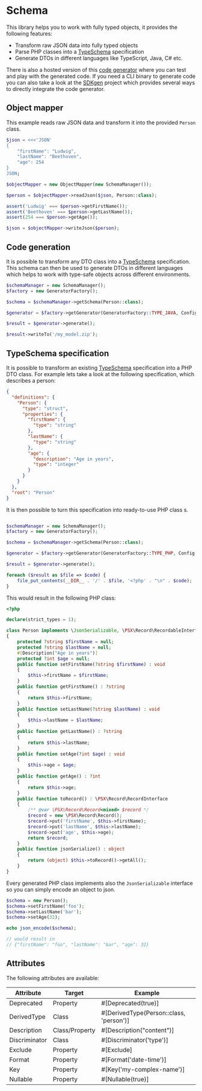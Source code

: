 
# Schema

This library helps you to work with fully typed objects, it provides the following features:

* Transform raw JSON data into fully typed objects
* Parse PHP classes into a [TypeSchema](https://typeschema.org/) specification
* Generate DTOs in different languages like TypeScript, Java, C# etc.

There is also a hosted version of this [code generator](https://typeschema.org/generator/schema)
where you can test and play with the generated code. If you need a CLI binary to generate code you
can also take a look at the [SDKgen](https://sdkgen.app/) project which provides several ways to directly
integrate the code generator.

## Object mapper

This example reads raw JSON data and transform it into the provided `Person` class.

```php
$json = <<<'JSON'
{
    "firstName": "Ludwig",
    "lastName": "Beethoven",
    "age": 254
}
JSON;

$objectMapper = new ObjectMapper(new SchemaManager());

$person = $objectMapper->readJson($json, Person::class);

assert('Ludwig' === $person->getFirstName());
assert('Beethoven' === $person->getLastName());
assert(254 === $person->getAge());

$json = $objectMapper->writeJson($person);
```

## Code generation

It is possible to transform any DTO class into a [TypeSchema](https://typeschema.org/) specification.
This schema can then be used to generate DTOs in different languages which helps to work with
type-safe objects across different environments.

```php
$schemaManager = new SchemaManager();
$factory = new GeneratorFactory();

$schema = $schemaManager->getSchema(Person::class);

$generator = $factory->getGenerator(GeneratorFactory::TYPE_JAVA, Config::of('org.typeschema.model'));

$result = $generator->generate();

$result->writeTo('/my_model.zip');
```

## TypeSchema specification

It is possible to transform an existing [TypeSchema](https://typeschema.org/) specification into a PHP DTO class.
For example lets take a look at the following specification, which describes a person:

```json
{
  "definitions": {
    "Person": {
      "type": "struct",
      "properties": {
        "firstName": {
          "type": "string"
        },
        "lastName": {
          "type": "string"
        },
        "age": {
          "description": "Age in years",
          "type": "integer"
        }
      }
    }
  },
  "root": "Person"
}
```

It is then possible to turn this specification into ready-to-use PHP class s.

```php

$schemaManager = new SchemaManager();
$factory = new GeneratorFactory();

$schema = $schemaManager->getSchema(Person::class);

$generator = $factory->getGenerator(GeneratorFactory::TYPE_PHP, Config::of('App\\Model'));

$result = $generator->generate();

foreach ($result as $file => $code) {
    file_put_contents(__DIR__ . '/' . $file, '<?php' . "\n" . $code);
}
```

This would result in the following PHP class:

```php
<?php

declare(strict_types = 1);

class Person implements \JsonSerializable, \PSX\Record\RecordableInterface
{
    protected ?string $firstName = null;
    protected ?string $lastName = null;
    #[Description("Age in years")]
    protected ?int $age = null;
    public function setFirstName(?string $firstName) : void
    {
        $this->firstName = $firstName;
    }
    public function getFirstName() : ?string
    {
        return $this->firstName;
    }
    public function setLastName(?string $lastName) : void
    {
        $this->lastName = $lastName;
    }
    public function getLastName() : ?string
    {
        return $this->lastName;
    }
    public function setAge(?int $age) : void
    {
        $this->age = $age;
    }
    public function getAge() : ?int
    {
        return $this->age;
    }
    public function toRecord() : \PSX\Record\RecordInterface
    {
        /** @var \PSX\Record\Record<mixed> $record */
        $record = new \PSX\Record\Record();
        $record->put('firstName', $this->firstName);
        $record->put('lastName', $this->lastName);
        $record->put('age', $this->age);
        return $record;
    }
    public function jsonSerialize() : object
    {
        return (object) $this->toRecord()->getAll();
    }
}
```

Every generated PHP class implements also the `JsonSerializable` interface so you can simply encode an object to json.

```php
$schema = new Person();
$schema->setFirstName('foo');
$schema->setLastName('bar');
$schema->setAge(32);

echo json_encode($schema);

// would result in
// {"firstName": "foo", "lastName": "bar", "age": 32}

```

## Attributes

The following attributes are available:

| Attribute     | Target         | Example                                 |
|---------------|----------------|-----------------------------------------|
| Deprecated    | Property       | #[Deprecated(true)]                     |
| DerivedType   | Class          | #[DerivedType(Person::class, 'person')] |
| Description   | Class/Property | #[Description("content")]               |
| Discriminator | Class          | #[Discriminator('type')]                |
| Exclude       | Property       | #[Exclude]                              |
| Format        | Property       | #[Format('date-time')]                  |
| Key           | Property       | #[Key('my-complex-name')]               |
| Nullable      | Property       | #[Nullable(true)]                       |
